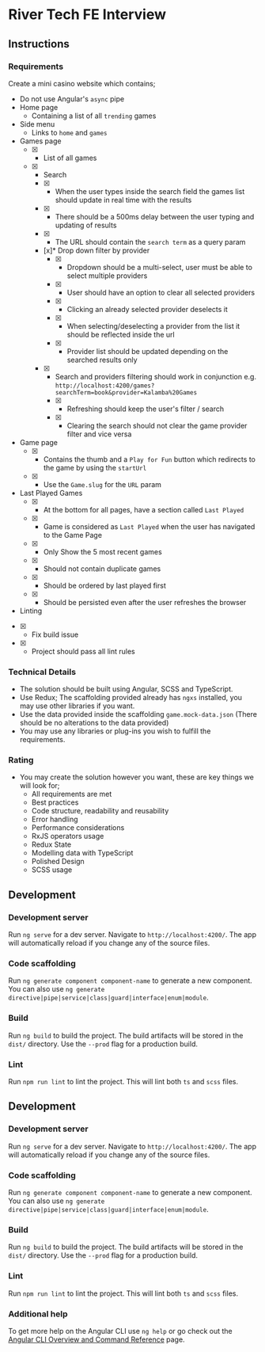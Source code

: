 # River Tech FE Interview

## Instructions

### Requirements

Create a mini casino website which contains;

* Do not use Angular's `async` pipe
* Home page
  	* Containing a list of all `trending` games
* Side menu
  	* Links to `home` and `games`
* Games page
  - [x] * List of all games
  - [x]	* Search
    - [x]	* When the user types inside the search field the games list should update in real time with the results
    - [x]	* There should be a 500ms delay between the user typing and updating of results
    - [x]	* The URL should contain the `search term` as a query param
    - [x]* Drop down filter by provider
      - [x]	* Dropdown should be a multi-select, user must be able to select multiple providers
      - [x]	* User should have an option to clear all selected providers
      - [x]	* Clicking an already selected provider deselects it
      - [x]	* When selecting/deselecting a provider from the list it should be reflected inside the url
      - [x]	* Provider list should be updated depending on the searched results only
    - [x] * Search and providers filtering should work in conjunction e.g. `http://localhost:4200/games?searchTerm=book&provider=Kalamba%20Games`
      - [x]  * Refreshing should keep the user's filter / search 
      - [x]  * Clearing the search should not clear the game provider filter and vice versa
* Game page
  - [x]	* Contains the thumb and a `Play for Fun` button which redirects to the game by using the `startUrl`
  - [x]	* Use the `Game.slug` for the `URL` param
* Last Played Games
  - [x]	* At the bottom for all pages, have a section called `Last Played`
  - [x]	* Game is considered as `Last Played` when the user has navigated to the Game Page
  - [x]	* Only Show the 5 most recent games
  - [x]	* Should not contain duplicate games
  - [x]	* Should be ordered by last played first
  - [x]	* Should be persisted even after the user refreshes the browser
* Linting
- [x]  * Fix build issue 
- [x]  * Project should pass all lint rules

### Technical Details

* The solution should be built using Angular, SCSS and TypeScript.
* Use Redux; The scaffolding provided already has `ngxs` installed, you may use other libraries if you want.
* Use the data provided inside the scaffolding `game.mock-data.json` (There should be no alterations to the data provided)
* You may use any libraries or plug-ins you wish to fulfill the requirements.

### Rating

* You may create the solution however you want, these are key things we will look for;
  * All requirements are met
  * Best practices
  * Code structure, readability and reusability
  * Error handling
  * Performance considerations
  * RxJS operators usage
  * Redux State
  * Modelling data with TypeScript
  * Polished Design
  * SCSS usage

## Development

### Development server

Run `ng serve` for a dev server. Navigate to `http://localhost:4200/`. The app will automatically reload if you change any of the source files.

### Code scaffolding

Run `ng generate component component-name` to generate a new component. You can also use `ng generate directive|pipe|service|class|guard|interface|enum|module`.

### Build

Run `ng build` to build the project. The build artifacts will be stored in the `dist/` directory. Use the `--prod` flag for a production build.

### Lint

Run `npm run lint` to lint the project. This will lint both `ts` and `scss` files.

## Development

### Development server

Run `ng serve` for a dev server. Navigate to `http://localhost:4200/`. The app will automatically reload if you change any of the source files.

### Code scaffolding

Run `ng generate component component-name` to generate a new component. You can also use `ng generate directive|pipe|service|class|guard|interface|enum|module`.

### Build

Run `ng build` to build the project. The build artifacts will be stored in the `dist/` directory. Use the `--prod` flag for a production build.

### Lint

Run `npm run lint` to lint the project. This will lint both `ts` and `scss` files.

### Additional help

To get more help on the Angular CLI use `ng help` or go check out the [Angular CLI Overview and Command Reference](https://angular.io/cli) page.
